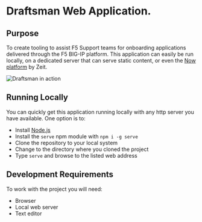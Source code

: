 # Draftsman Web Application.

## Purpose
To create tooling to assist F5 Support teams for onboarding applications delivered through the F5 BIG-IP platform. This application can easily be run locally, on a dedicated server that can serve static content, or even the [Now platform](https://zeit.co/now) by Zeit.

![Draftsman in action](https://cl.ly/3N0c23030M2h/Screen%20Recording%202017-07-31%20at%2010.15%20PM.gif "Draftsman in action")


## Running Locally

You can quickly get this application running locally with any http server you have available. One option is to:
* Install [Node.js](https://nodejs.org/en/download/)
* Install the `serve` npm module with `npm i -g serve`
* Clone the repository to your local system
* Change to the directory where you cloned the project
* Type `serve` and browse to the listed web address

## Development Requirements
To work with the project you will need:

* Browser
* Local web server
* Text editor
